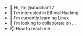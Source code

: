 - 👋 Hi, I’m @abubhai112
- 👀 I’m interested in Ethical Hacking
- 🌱 I’m currently learning Linux
- 💞️ I’m looking to collaborate on ...
- 📫 How to reach me ...

<!---
abubhai112/abubhai112 is a ✨ special ✨ repository because its `README.md` (this file) appears on your GitHub profile.
You can click the Preview link to take a look at your changes.
--->
